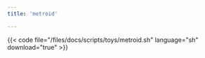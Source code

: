```yaml
---
title: 'metroid'

---
```


{{< code file="/files/docs/scripts/toys/metroid.sh" language="sh" download="true" >}}
